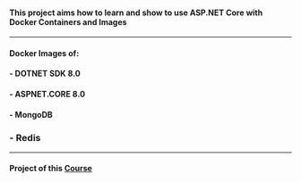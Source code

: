 #### This project aims how to learn and show to use ASP.NET Core with Docker Containers and Images

---

#### Docker Images of: 
#### - DOTNET SDK 8.0  
#### - ASPNET.CORE 8.0  
#### - MongoDB   
### - Redis

---

#### Project of this [Course](https://www.udemy.com/course/docker-essencial-para-a-plataforma-net/)